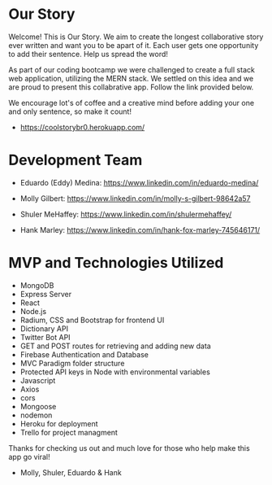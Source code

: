 # Our Story

Welcome! This is Our Story. We aim to create the longest collaborative story ever written and want you to be apart of it. Each user gets one opportunity to add their sentence. Help us spread the word! 

As part of our coding bootcamp we were challenged to create a full stack web application, utilizing the MERN stack. We settled on this idea and we are proud to present this collabrative app. Follow the link provided below. 

We encourage lot's of coffee and a creative mind before adding your one and only sentence, so make it count! 

* https://coolstorybr0.herokuapp.com/

# Development Team

* Eduardo (Eddy) Medina: https://www.linkedin.com/in/eduardo-medina/

* Molly Gilbert: https://www.linkedin.com/in/molly-s-gilbert-98642a57

* Shuler MeHaffey: https://www.linkedin.com/in/shulermehaffey/

* Hank Marley: https://www.linkedin.com/in/hank-fox-marley-745646171/

# MVP and Technologies Utilized

* MongoDB
* Express Server
* React
* Node.js
* Radium, CSS and Bootstrap for frontend UI
* Dictionary API
* Twitter Bot API
* GET and POST routes for retrieving and adding new data
* Firebase Authentication and Database
* MVC Paradigm folder structure
* Protected API keys in Node with environmental variables
* Javascript
* Axios
* cors 
* Mongoose
* nodemon
* Heroku for deployment
* Trello for project managment

Thanks for checking us out and much love for those who help make this  app go viral! 

- Molly, Shuler, Eduardo & Hank





